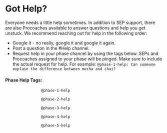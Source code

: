 # Got Help?

Everyone needs a little help sometimes. In addition to SEP support, there are also Procoaches available to answer questions and help you get unstuck. We recommend reaching out for help in the following order:

* Google it - no really, google it and google it again.
* Post a question in the \#Help channel.
* Request help in your phase channel by using the tags below. SEPs and Procoaches assigned to your phase will be pinged. Make sure to include the actual request for help. For example: `@phase-1-help: Can someone explain the difference between mocha and chai?`

#### Phase Help Tags:

```
                @phase-1-help

                @phase-2-help

                @phase-3-help

                @phase-4-help

                @phase-5-help
```





  


